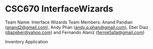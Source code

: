 # CSC670 InterfaceWizards

Team Name: Interface Wizards
Team Members: Anand Pandian (anand2@gmail.com), Andy Phan (andy.p.phan@gmail.com), Eber Diaz (diazeber@yahoo.com) and Fernando Alaniz (fernie5a1a@gmail.com) 

Inventory Application

